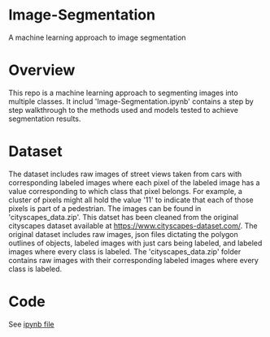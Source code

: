 # Image-Segmentation
A machine learning approach to image segmentation

# Overview
This repo is a machine learning approach to segmenting images into multiple classes.  It includ 'Image-Segmentation.ipynb' contains a step by step walkthrough to the methods used and models tested to achieve segmentation results.

# Dataset
The dataset includes raw images of street views taken from cars with corresponding labeled images where each pixel of the labeled image has a value corresponding to which class that pixel belongs. For example, a cluster of pixels might all hold the value '11' to indicate that each of those pixels is part of a pedestrian. The images can be found in 'cityscapes_data.zip'. This datset has been cleaned from the original cityscapes dataset available at https://www.cityscapes-dataset.com/. The original dataset includes raw images, json files dictating the polygon outlines of objects, labeled images with just cars being labeled, and labeled images where every class is labeled. The 'cityscapes_data.zip' folder contains raw images with their corresponding labeled images where every class is labeled. 

# Code
See [ipynb file](https://github.com/pjohnst5/Image-Segmentation/blob/master/Image_Segmentation.ipynb)
